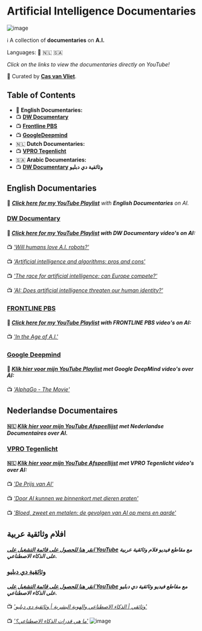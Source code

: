 # Artificial Intelligence Documentaries

![image](https://github.com/cas-van-vliet/cas-van-vliet/assets/146363448/12512d42-e0e2-452a-9d4b-ce683b1cc906)

ℹ️ A collection of **documentaries** on **A.I.** 

Languages: 🏴󠁧󠁢󠁥󠁮󠁧󠁿 🇳🇱 🇸🇦 

_Click on the links to view the documentaries directly on YouTube!_

👀 Curated by [**Cas van Vliet**](https://casvanvliet.substack.com).

## Table of Contents

- 🏴󠁧󠁢󠁥󠁮󠁧󠁿 **English Documentaries:** 
- 📺 **[DW Documentary](#dw-documentary)**
- 📺 **[Frontline PBS](#frontline-pbs)**
- 📺 **[GoogleDeepmind](#google-deepmind)**
- 🇳🇱 **Dutch Documentaries:**
- 📺 **[VPRO Tegenlicht](#vpro-tegenlicht)**
- 🇸🇦 **Arabic Documentaries:**
- 📺 **[DW Documentary](#https://github.com/cas-van-vliet/ai-documentaries/blob/main/README.md#%D8%A7%D9%81%D9%84%D8%A7%D9%85-%D9%88%D8%AB%D8%A7%D8%A6%D9%82%D9%8A%D8%A9-%D8%B9%D8%B1%D8%A8%D9%8A%D8%A9) وثائقية دي دبليو**   

## English Documentaries

🏴󠁧󠁢󠁥󠁮󠁧󠁿 _**[Click here for my YouTube Playlist](https://www.youtube.com/watch?v=5dZ_lvDgevk&list=PL6_lAa0Kukq6C3thO3UtC2NqHnIe6AClx&pp=gAQBiAQB)** with **English Documentaries** on AI._

### [DW Documentary](https://www.youtube.com/@DWDocumentary)

#### 🏴󠁧󠁢󠁥󠁮󠁧󠁿 _**[Click here for my YouTube Playlist](https://www.youtube.com/watch?v=gIqCCx3hRL8&list=PL6_lAa0Kukq4TbF_wQZcmOPdpEertAtiy&pp=gAQBiAQB)** with **DW Documentary** video's on AI:_

📺 _['Will humans love A.I. robots?'](https://www.youtube.com/watch?v=gIqCCx3hRL8&pp=ygUad2lsbCBodW1hbnMgbG92ZSBhaSByb2JvdHM%3D)_
 
📺 _['Artificial intelligence and algorithms: pros and cons'](https://www.youtube.com/watch?v=s0dMTAQM4cw)_

📺 _['The race for artificial intelligence: can Europe compete?'](https://www.youtube.com/watch?v=gIqCCx3hRL8&pp=ygUOYWkgZG9jdW1lbnRhcnk%3D)_

📺 _['AI: Does artificial intelligence threaten our human identity?'](https://www.youtube.com/watch?v=VCCgdRF0AIA)_

### [FRONTLINE PBS](https://www.youtube.com/@frontline)

#### 🏴󠁧󠁢󠁥󠁮󠁧󠁿 _**[Click here for my YouTube Playlist](https://www.youtube.com/watch?v=5dZ_lvDgevk&list=PL6_lAa0Kukq72ytog-t445gl7sNjsvDAB&pp=gAQBiAQB)** with **FRONTLINE PBS** video's on AI:_

📺 _['In the Age of A.I.'](https://www.youtube.com/watch?v=5dZ_lvDgevk&pp=ygUOYWkgZG9jdW1lbnRhcnk%3D)_

### [Google Deepmind](https://www.youtube.com/@Google_DeepMind)

#### 🏴󠁧󠁢󠁥󠁮󠁧󠁿 _**[Klik hier voor mijn YouTube Playlist](https://www.youtube.com/watch?v=WXuK6gekU1Y&list=PL6_lAa0Kukq5ldKuImKQMItJb1iffEEfU&pp=gAQBiAQB)** met **Google DeepMind** video's over AI:_

📺 _['AlphaGo - The Movie'](https://www.youtube.com/watch?v=WXuK6gekU1Y)_

## Nederlandse Documentaires

#### 🇳🇱 _**[Klik hier voor mijn YouTube Afspeellijst](https://www.youtube.com/watch?v=Qx6JYBTEfXo&list=PL6_lAa0Kukq4c8GWgj2-Oi9xlHf_Rb-UE&pp=gAQBiAQB)** met **Nederlandse Documentaires** over AI._

### [VPRO Tegenlicht](https://www.youtube.com/@tegenlicht)

#### 🇳🇱 _**[Klik hier voor mijn YouTube Afspeellijst](https://www.youtube.com/watch?v=Qx6JYBTEfXo&list=PL6_lAa0Kukq51OpECm_a11swcQEaWvzMt&pp=gAQBiAQB)** met **VPRO Tegenlicht** video's over AI:_

📺 _['De Prijs van AI'](https://www.youtube.com/watch?v=IRZQjfrIRV8&list=PL7ItOalv4zHayf8O5YPJ3I-Ct-u4HL0zY0)_

📺 _['Door AI kunnen we binnenkort met dieren praten'](https://www.youtube.com/watch?v=LKsp9qXYVqs)_

📺 _['Bloed, zweet en metalen: de gevolgen van AI op mens en aarde'](https://www.youtube.com/watch?v=Qx6JYBTEfXo&pp=ygUPdnBybyBjb3N0IG9mIGFp)_



## افلام وثائقية عربية

#### _**[انقر هنا للحصول على قائمة التشغيل على YouTube](https://www.youtube.com/watch?v=rSqEWF5Xib8&list=PL6_lAa0Kukq71xSeWsa0CmGIW9M21N8Hr&pp=gAQBiAQB)** مع مقاطع فيديو **فلام وثائقية عربية** على الذكاء الاصطناعي._

### [وثائقية دي دبليو](https://www.youtube.com/dwdocarabia)

 #### _**[انقر هنا للحصول على قائمة التشغيل على YouTube](https://www.youtube.com/watch?v=jJvnIxWWJK4&list=PL6_lAa0Kukq6DNX8wyXbihlFKTI2tou4D&pp=gAQBiAQB)** مع مقاطع فيديو **وثائقية دي دبليو** على الذكاء الاصطناعي._

📺 _['وثائقي | الذكاء الاصطناعي والهوية البشرية | وثائقية دي دبليو'](https://www.youtube.com/watch?v=jJvnIxWWJK4)_

📺 _['ما هي قدرات الذكاء الاصطناعي؟'](https://www.youtube.com/watch?v=_Wdr6xfVExk)_
![image](https://github.com/cas-van-vliet/chatgpt-prompts/assets/146363448/19f7dc8e-23c1-4160-b6d8-304ab0aaaa5f)
